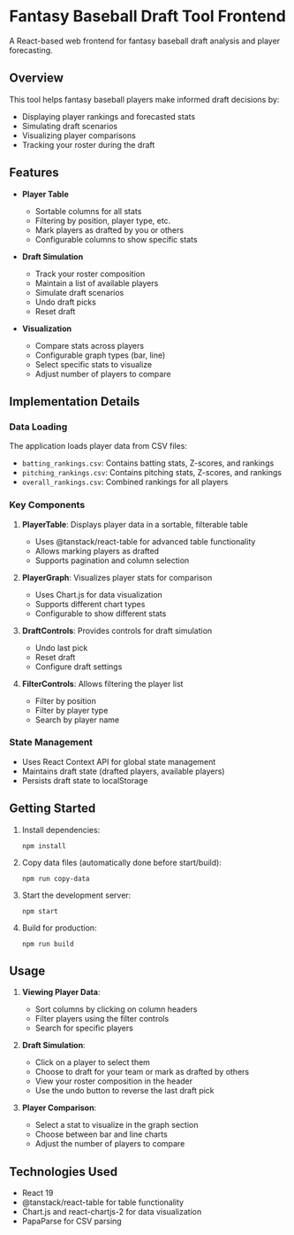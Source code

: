 # Fantasy Baseball Draft Tool Frontend

A React-based web frontend for fantasy baseball draft analysis and player forecasting.

## Overview

This tool helps fantasy baseball players make informed draft decisions by:
- Displaying player rankings and forecasted stats
- Simulating draft scenarios
- Visualizing player comparisons
- Tracking your roster during the draft

## Features

- **Player Table**
  - Sortable columns for all stats
  - Filtering by position, player type, etc.
  - Mark players as drafted by you or others
  - Configurable columns to show specific stats

- **Draft Simulation**
  - Track your roster composition
  - Maintain a list of available players
  - Simulate draft scenarios
  - Undo draft picks
  - Reset draft

- **Visualization**
  - Compare stats across players
  - Configurable graph types (bar, line)
  - Select specific stats to visualize
  - Adjust number of players to compare

## Implementation Details

### Data Loading

The application loads player data from CSV files:
- `batting_rankings.csv`: Contains batting stats, Z-scores, and rankings
- `pitching_rankings.csv`: Contains pitching stats, Z-scores, and rankings
- `overall_rankings.csv`: Combined rankings for all players

### Key Components

1. **PlayerTable**: Displays player data in a sortable, filterable table
   - Uses @tanstack/react-table for advanced table functionality
   - Allows marking players as drafted
   - Supports pagination and column selection

2. **PlayerGraph**: Visualizes player stats for comparison
   - Uses Chart.js for data visualization
   - Supports different chart types
   - Configurable to show different stats

3. **DraftControls**: Provides controls for draft simulation
   - Undo last pick
   - Reset draft
   - Configure draft settings

4. **FilterControls**: Allows filtering the player list
   - Filter by position
   - Filter by player type
   - Search by player name

### State Management

- Uses React Context API for global state management
- Maintains draft state (drafted players, available players)
- Persists draft state to localStorage

## Getting Started

1. Install dependencies:
   ```
   npm install
   ```

2. Copy data files (automatically done before start/build):
   ```
   npm run copy-data
   ```

3. Start the development server:
   ```
   npm start
   ```

4. Build for production:
   ```
   npm run build
   ```

## Usage

1. **Viewing Player Data**:
   - Sort columns by clicking on column headers
   - Filter players using the filter controls
   - Search for specific players

2. **Draft Simulation**:
   - Click on a player to select them
   - Choose to draft for your team or mark as drafted by others
   - View your roster composition in the header
   - Use the undo button to reverse the last draft pick

3. **Player Comparison**:
   - Select a stat to visualize in the graph section
   - Choose between bar and line charts
   - Adjust the number of players to compare

## Technologies Used

- React 19
- @tanstack/react-table for table functionality
- Chart.js and react-chartjs-2 for data visualization
- PapaParse for CSV parsing
